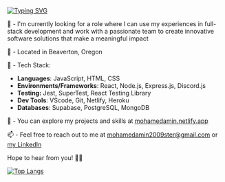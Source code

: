 
[![Typing SVG](https://readme-typing-svg.herokuapp.com?duration=3000&color=44AC19&lines=Hello+There!+I'm+Mohamed+%F0%9F%91%8B%F0%9F%8F%BE)](https://git.io/typing-svg)

<!--
### Hello there! I'm Mohamed 👋🏾
**taha-amin/taha-amin** is a ✨ _special_ ✨ repository because its `README.md` (this file) appears on your GitHub profile.

Here are some ideas to get you started:

- 🔭 I’m currently working on ...
- 🌱 I’m currently learning ...
- 👯 I’m looking to collaborate on ...
- 🤔 I’m looking for help with ...
- 💬 Ask me about ...
- 📫 How to reach me: ...
- 😄 Pronouns: ...
- ⚡ Fun fact: ...
-->
🌱 - I'm currently looking for a role where I can use my experiences in full-stack development and work with a passionate team to create innovative software solutions that make a meaningful impact

📍 - Located in Beaverton, Oregon

🔭 - Tech Stack:
* __Languages__: JavaScript, HTML, CSS
* __Environments/Frameworks__: React, Node.js, Express.js, Discord.js
* __Testing:__ Jest, SuperTest, React Testing Library
* __Dev Tools__: VScode, Git, Netlify, Heroku
* __Databases__: Supabase, PostgreSQL, MongoDB


🔭 - You can explore my projects and skills at [mohamedamin.netlify.app](https://mohamedamin.netlify.app/)

📫 - Feel free to reach out to me at mohamedamin2009ster@gmail.com or [my LinkedIn](https://www.linkedin.com/in/mohaamin// "my-LinkedIn")

Hope to hear from you! ✌🏾

[![Top Langs](https://github-readme-stats.vercel.app/api/top-langs/?username=taha-amin&layout=compact)](https://github.com/taha-amin/github-readme-stats)
